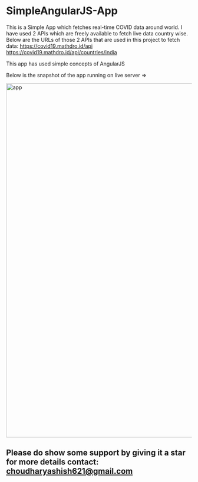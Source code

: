 # SimpleAngularJS-App

This is a Simple App which fetches real-time COVID data around world.
I have used 2 APIs which are freely available to fetch live data country wise.
Below are the URLs of those 2 APIs that are used in this project to fetch data:
https://covid19.mathdro.id/api
https://covid19.mathdro.id/api/countries/india

This app has used simple concepts of AngularJS

Below is the snapshot of the app running on live server =>

<img width="960" alt="app" src="https://user-images.githubusercontent.com/53075286/183261389-14881564-4949-4e31-a691-5e399e6d729c.PNG">

## Please do show some support by giving it a star for more details contact: choudharyashish621@gmail.com

